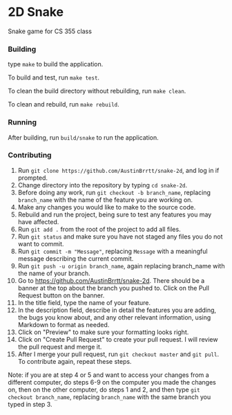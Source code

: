 # 2D Snake
Snake game for CS 355 class

### Building
type `make` to build the application.

To build and test, run `make test`.

To clean the build directory without rebuilding, run `make clean`.

To clean and rebuild, run `make rebuild`.

### Running
After building, run `build/snake` to run the application.

### Contributing
1. Run `git clone https://github.com/AustinBrrtt/snake-2d`, and log in if prompted.
2. Change directory into the repository by typing `cd snake-2d`.
3. Before doing any work, run `git checkout -b branch_name`, replacing `branch_name` with the name of the feature you are working on.
4. Make any changes you would like to make to the source code.
5. Rebuild and run the project, being sure to test any features you may have affected.
6. Run `git add .` from the root of the project to add all files.
7. Run `git status` and make sure you have not staged any files you do not want to commit.
8. Run `git commit -m "Message"`, replacing `Message` with a meaningful message describing the current commit.
9. Run `git push -u origin branch_name`, again replacing branch_name with the name of your branch.
10. Go to https://github.com/AustinBrrtt/snake-2d. There should be a banner at the top about the branch you pushed to. Click on the Pull Request button on the banner.
11. In the title field, type the name of your feature.
12. In the description field, describe in detail the features you are adding, the bugs you know about, and any other relevant information, using Markdown to format as needed.
13. Click on "Preview" to make sure your formatting looks right.
14. Click on "Create Pull Request" to create your pull request. I will review the pull request and merge it.
15. After I merge your pull request, run `git checkout master` and `git pull`. To contribute again, repeat these steps.

Note: if you are at step 4 or 5 and want to access your changes from a different computer, do steps 6-9 on the computer you made the changes on, then on the other computer, do steps 1 and 2, and then type `git checkout branch_name`, replacing `branch_name` with the same branch you typed in step 3.
